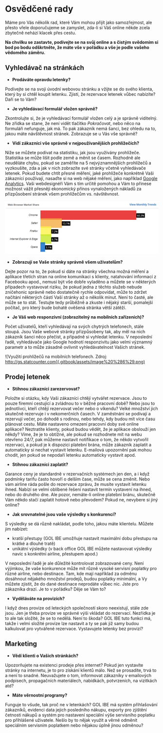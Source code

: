 # Osvědčené rady

Máme pro Vás několik rad, které Vám mohou přijít jako samozřejmost, ale přesto vřele doporučujeme se zamyslet, zda-li si Váš online někde zcela zbytečně nehází klacek přes cestu. 

**Na chvilku se zastavte, podívejte se na svůj online a s čistým svědomím si bod po bodu odškrtněte, že máte vše v pořádku a vše je podle vašeho vědomého záměru.**

## Vyhledávač na stránkách

* **Prodáváte opravdu letenky?**

Podívejte se na svoji úvodní webovou stránku a vžijte se do svého klienta, který by si chtěl koupit letenku. Zjistí, že rezervace letenek vůbec nabízíte? Daří se to Vám?

* **Je vyhledávací formulář vložen správně?**

Zkontrolujte si, že je vyhledávací formulář vložen celý a je správně viditelný. Ne zřídka se stane, že není vidět tlačítko _Pokračovat_, nebo něco na formuláři nefunguje, jak má. To pak zákazník nemá šanci, bez ohledu na to, jakou máte návštěvnost stránek. Zobrazuje se u Vás vše správně?

* **Vidí zákazníci vše správně v nejpoužívanějších prohlížečích?**

Níže se můžete podívat na statistiku, jak jsou využívány prohlížeče. Statistika se může lišit podle země a měnit se časem. Rozhodně ale neuděláte chybu, pokud se zaměříte na 5 nejvýznamnějších prohlížečů a vyzkoušíte, zda a jak v nich zobrazíte své stránky včetně vyhledávače letenek. Pokud budete chtít přesné měření, jaké prohlížeče konkrétně Vaši zákazníci používají, nasaďte si na web nějaké měření, jako například [Google Analytics](https://marketingplatform.google.com/about/analytics/). Vaši webdesignéři Vám s tím určitě pomohou a Vám to přinese možnost vážit přesněji ekonomický přínos vynaložených nákladů za přizpůsobení stránek všem prohlížečům vs. návštěvnost.  


![Vyu&#x17E;it&#xED; prohl&#xED;&#x17E;e&#x10D;&#x16F;. Zdroj: https://www.w3counter.com/globalstats.php / August 2018](.gitbook/assets/image%20%2831%29.png)

* **Zobrazují se Vaše stránky správně všem uživatelům?**

Dejte pozor na to, že pokud si dáte na stránky všechna možná měření a aplikace třetích stran na online komunikaci s klienty, natahování informací z Facebooku apod., nemusí být vše dobře vyladěno a můžete se v některých případech vystavovat riziku, že pokud jedna z těchto služeb nebude zničehonic správně nebo dostatečně rychle odpovídat, může to zdržet načítání některých částí Vaší stránky až o několik minut. Není to časté, ale může se to stát. Testujte tedy průběžně a zkuste i nějaký starší, pomalejší počítač, pro který bude bohatě ověšená stránka větší zátěží.

* **Je Váš web responzivní \(zobrazitelný na mobilních zařízeních\)?**

Počet uživatelů, kteří vyhledávají na svých chytrých telefonech, stále stoupá. Jsou Vaše webové stránky přizpůsobeny tak, aby měl na nich zákazník šanci něco přečíst, a případně si vyhledat letenku. V neposlední řadě, vyhledávače jako Google hodnotí responzivitu jako velmi významný parametr a to může zásadně ovlivnit vyhledávatelnost Vašich stránek.  


![Vyu&#x17E;it&#xED; prohl&#xED;&#x17E;e&#x10D;&#x16F; na mobiln&#xED;ch telefonech. Zdroj: http://gs.statcounter.com](.gitbook/assets/image%20%286%29.png)

## Prodej letenek

* **Stihnou zákazníci zarezervovat?**

Položte si otázku, kdy Vaši zákazníci chtějí vytvářet rezervace. Jsou to pouze firemní cestující a zvládnou to v běžné pracovní době? Nebo jsou to jednotlivci, kteří chtějí rezervovat večer nebo o víkendu? Velké množství jich skutečně rezervuje i v nekomerčních časech. V zaměstnání se podívají a rezervují večer, po dohodě s rodinou, nebo tehdy, kdy budou mít více času plánovat cestu. Máte nastaveno omezení pracovní doby své online aplikace? Neztratíte klienty, pokud budou vědět, že je aplikace obslouží jen někdy? Víme, že je to obtížné, ale pokud se rozhodnete mít na webu otevřeno 24/7, pak můžeme nastavit notifikace o tom, že někdo vytvořil rezervaci, a pokud je k dispozici platební brána, může zákazník zaplatit a automaticky si nechat vystavit letenku. E-mailová upozornění pak mohou chodit, jen pokud se nepodaří letenku automaticky vystavit apod.

* **Stihnou zákazníci zaplatit?**

Garance ceny je standardně v rezervačních systémech jen den, a i když podmínky tarifu často hovoří o delším čase, může se cena změnit. Nebo vám airline ráda pošle do rezervace zprávu, že musíte vystavit letenku ihned. Nabízí se velmi oblíbené řešení nastavit termín vystavení na ihned, nebo do druhého dne. Ale pozor, nemáte-li online platební bránu, skutečně Vám někdo stačí zaplatit hotově nebo převodem? Pokud ne, nevybere si jiný online?

* **Jak srovnatelné jsou vaše výsledky s konkurencí?**

S výsledky se dá různě nakládat, podle toho, jakou máte klientelu. Můžete jim nabízet:

* kratší přestupy \(GOL IBE umožňuje nastavit maximální dobu přestupu na krátké a dlouhé tratě\)
* unikátní výsledky \(v back office GOL IBE můžete nastavovat výsledky navíc s konkrétní airline, přestupem apod.\)

V neposlední řadě je ale důležité kontrolovat zobrazované ceny. Není výjimkou, že vaše konkurence může mít různě vysoké servisní poplatky pro různé airline, nebo destinace. Tam, kde mají například za odměnu dosáhnout nějakého množství prodejů, budou poplatky minimální, a Vy můžete zjistit, že do dané destinace neprodáte vůbec nic. Jste pro zákazníka drazí. Je to v pořádku? Děje se Vám to?

* **Vyděláváte na provizích?**

I když dnes provize od leteckých společností skoro neexistují, stále zde jsou. Jen je třeba provize ve správné výši vkládat do rezervací. Nezřídka je to ale tak složité, že se to nedělá. Není to škoda? GOL IBE tuto funkci má, takže i velmi složité provize lze nastavit a ty se pak již samy budou kalkulovat pro vytvářené rezervace. Vystavujete letenky bez provizí?

## Marketing

* **Vědí klienti o Vašich stránkách?**

Upozorňujete na existenci prodeje přes internet? Pokud jen vystavíte stránky na internetu, je to pro získání klientů málo. Než se prosadíte, trvá to a není to snadné. Neuvažujete o tom, informovat zákazníky v emailových podpisech, propagačních materiálech, nabídkách, potvrzeních, na vizitkách atd?

* **Máte věrnostní programy?**

Funguje to všude, tak proč ne v letenkách? GOL IBE má systém přihlašování zákazníků, evidenci data jejich posledního nákupu, exporty pro zjištění četnosti nákupů a systém pro nastavení speciální výše servisního poplatku pro přihlášené uživatele. Nešlo by to nějak využít a věrné odměnit speciálním servisním poplatkem nebo nějakou úplně jinou odměnou?

